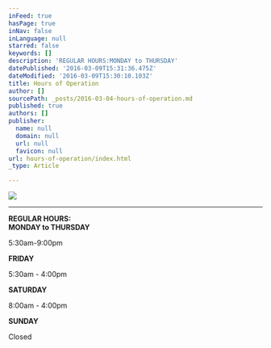 ```yaml
---
inFeed: true
hasPage: true
inNav: false
inLanguage: null
starred: false
keywords: []
description: 'REGULAR HOURS:MONDAY to THURSDAY'
datePublished: '2016-03-09T15:31:36.475Z'
dateModified: '2016-03-09T15:30:10.103Z'
title: Hours of Operation
author: []
sourcePath: _posts/2016-03-04-hours-of-operation.md
published: true
authors: []
publisher:
  name: null
  domain: null
  url: null
  favicon: null
url: hours-of-operation/index.html
_type: Article

---
```

![](https://the-grid-user-content.s3-us-west-2.amazonaws.com/e8cdb2f8-5511-461e-8db2-78ecd72b4f87.jpg)

********

****REGULAR HOURS:**  
MONDAY to THURSDAY**

5:30am-9:00pm

**FRIDAY**

5:30am - 4:00pm

**SATURDAY**

8:00am - 4:00pm

**SUNDAY**

Closed